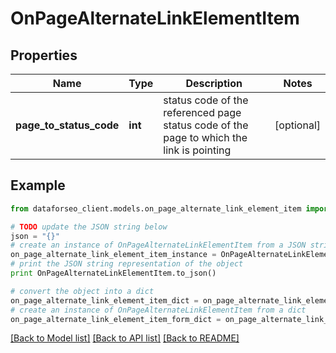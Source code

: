 # OnPageAlternateLinkElementItem


## Properties

Name | Type | Description | Notes
------------ | ------------- | ------------- | -------------
**page_to_status_code** | **int** | status code of the referenced page status code of the page to which the link is pointing | [optional] 

## Example

```python
from dataforseo_client.models.on_page_alternate_link_element_item import OnPageAlternateLinkElementItem

# TODO update the JSON string below
json = "{}"
# create an instance of OnPageAlternateLinkElementItem from a JSON string
on_page_alternate_link_element_item_instance = OnPageAlternateLinkElementItem.from_json(json)
# print the JSON string representation of the object
print OnPageAlternateLinkElementItem.to_json()

# convert the object into a dict
on_page_alternate_link_element_item_dict = on_page_alternate_link_element_item_instance.to_dict()
# create an instance of OnPageAlternateLinkElementItem from a dict
on_page_alternate_link_element_item_form_dict = on_page_alternate_link_element_item.from_dict(on_page_alternate_link_element_item_dict)
```
[[Back to Model list]](../README.md#documentation-for-models) [[Back to API list]](../README.md#documentation-for-api-endpoints) [[Back to README]](../README.md)


